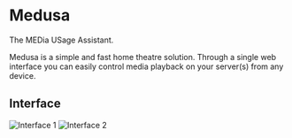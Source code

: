 Medusa
=======

The MEDia USage Assistant.

Medusa is a simple and fast home theatre solution. Through a single web interface you can easily control media playback on your server(s) from any device.

Interface
-----------

![Interface 1](http://i.imgur.com/I9yJZAG.jpg)
![Interface 2](http://i.imgur.com/wqMshKZ.jpg)
